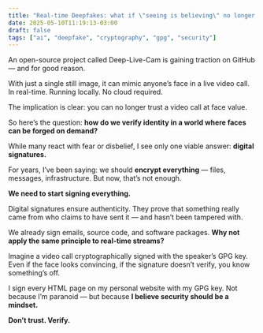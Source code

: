 ```yaml
---
title: "Real-time Deepfakes: what if \"seeing is believing\" no longer means anything?"
date: 2025-05-10T11:19:13-03:00
draft: false
tags: ["ai", "deepfake", "cryptography", "gpg", "security"]
---
```


An open-source project called Deep-Live-Cam is gaining traction on GitHub — and for good reason.

With just a single still image, it can mimic anyone’s face in a live video call. In real-time. Running locally. No cloud required.

The implication is clear: you can no longer trust a video call at face value.

So here’s the question: **how do we verify identity in a world where faces can be forged on demand?**

While many react with fear or disbelief, I see only one viable answer: **digital signatures.**

For years, I’ve been saying: we should **encrypt everything** — files, messages, infrastructure. But now, that’s not enough.

**We need to start signing everything.**

Digital signatures ensure authenticity. They prove that something really came from who claims to have sent it — and hasn’t been tampered with.

We already sign emails, source code, and software packages.
**Why not apply the same principle to real-time streams?**

Imagine a video call cryptographically signed with the speaker’s GPG key.
Even if the face looks convincing, if the signature doesn’t verify, you know something’s off.

I sign every HTML page on my personal website with my GPG key. Not because I’m paranoid — but because **I believe security should be a mindset.**

**Don’t trust. Verify.**

